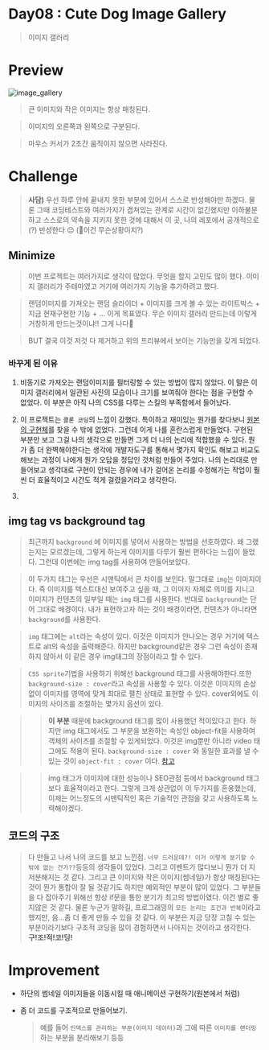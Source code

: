 # Day08 : Cute Dog Image Gallery

> 이미지 갤러리

# Preview

![image_gallery](./image/image_gallery.gif)

> 큰 이미지와 작은 이미지는 항상 매칭된다.

> 이미지의 오른쪽과 왼쪽으로 구분된다.

> 마우스 커서가 2초간 움직이지 않으면 사라진다.

# Challenge

> **사담)** 우선 하루 안에 끝내지 못한 부분에 있어서 스스로 반성해야만 하겠다. 물론 그때 코딩테스트와 여러가지가 겹쳐있는 관계로 시간이 없긴했지만 이하불문하고 스스로의 약속을 지키지 못한 것에 대해서 이 곳, 나의 레포에서 공개적으로(?) 반성한다 😔 (💭이건 무슨상황이지?)

## Minimize

> 이번 프로젝트는 여러가지로 생각이 많았다. 무엇을 할지 고민도 많이 했다. 이미지 갤러리가 주테마였고 거기에 여러가지 기능을 추가하려고 했다.

> 랜덤이미지를 가져오는 랜덤 슬라이더 + 이미지를 크게 볼 수 있는 라이트박스 + 지금 현재구현한 기능 + ... 이게 목표였다. 무슨 이미지 갤러리 만드는데 이렇게 거창하게 만드는것이냐!! 그게 나다💨

> BUT 결국 이것 저것 다 제거하고 위의 프리뷰에서 보이는 기능만을 갖게 되었다.

### 바꾸게 된 이유

1. 비동기로 가져오는 랜덤이미지를 필터링할 수 있는 방법이 많지 않았다. 이 말은 이미지 갤러리에서 일관된 사진의 모습이나 크기를 보여줘야 한다는 점을 구현할 수 없었다. 이 부분은 아직 나의 CSS를 다루는 스킬의 부족함에서 들어났다.

2. 이 프로젝트는 `클론 코딩`의 느낌이 강했다. 특이하고 재미있는 뭔가를 찾다보니 [원본의 구현체](https://www.juicebox.net/demos/lite/full/)를 찾을 수 밖에 없었다. 그런데 이게 나를 혼란스럽게 만들었다. 구현된 부분만 보고 그걸 나의 생각으로 만들면 그게 더 나의 논리에 적합했을 수 있다. 뭔가 좀 더 완벽해야한다는 생각에 개발자도구를 통해서 몇가지 확인도 해보고 비교도 해보는 과정이 나에게 뭔가 오답을 정답인 것처럼 만들어 주었다. 나의 논리대로 만들어보고 생각대로 구현이 안되는 경우에 내가 걸어온 논리를 수정해가는 작업이 훨씬 더 효율적이고 시간도 적게 걸렸을거라고 생각한다.

3.

## img tag vs background tag

> 최근까지 `background` 에 이미지를 넣어서 사용하는 방법을 선호하였다. 왜 그랬는지는 모르겠는데, 그렇게 하는게 이미지를 다루기 훨씬 편하다는 느낌이 들었다. 그런데 이번에는 img tag를 사용하여 만들어보았다.

> 이 두가지 태그는 우선은 시맨틱에서 큰 차이를 보인다. 말그대로 `img`는 이미지이다. 즉 이미지를 텍스트대신 보여주고 싶을 때, 그 이미지 자체로 의미를 지니고 이미지가 컨텐츠의 일부일 때는 `img` 태그를 사용한다. 반대로 `background`는 단어 그대로 배경이다. 내가 표현하고자 하는 것이 배경이라면, 컨텐츠가 아니라면 `background`를 사용한다.

> `img` 태그에는 `alt`라는 속성이 있다. 이것은 이미지가 안나오는 경우 거기에 텍스트로 alt의 속성을 출력해준다. 하지만 background같은 경우 그런 속성이 존재하지 않아서 이 같은 경우 img태그의 장점이라고 할 수 있다.

> `CSS sprite`기법을 사용하기 위해선 background 태그를 사용해야한다.또한 `background-size : cover`라고 속성을 사용할 수 있다. 이것은 이미지의 손상없이 이미지를 영역에 맞게 최대로 펼친 상태로 표현할 수 있다. cover외에도 이미지의 사이즈를 조절하는 몇가지 옵션이 있다.

> > **이 부분** 때문에 background 태그를 많이 사용했던 적이있다고 한다. 하지만 img 태그에서도 그 부분을 보완하는 속성인 object-fit을 사용하여 객체의 사이즈를 조절할 수 있게되었다. 이것은 img뿐만 아니라 video 태그에도 적용이 된다. `background-size : cover` 와 동일한 효과를 낼 수 있는 것이 `object-fit : cover` 이다. [참고](https://developer.mozilla.org/ko/docs/Web/CSS/object-fit)

> > img 태그가 이미지에 대한 성능이나 SEO관점 등에서 background 태그보다 효율적이라고 한다. 그렇게 크게 상관없이 이 두가지를 혼용했는데, 이제는 어느정도의 시맨틱적인 혹은 기술적인 관점을 갖고 사용하도록 노력해야겠다.

## 코드의 구조

> 다 만들고 나서 나의 코드를 보고 느낀점. `너무 드러운데?! 이거 이렇게 분기할 수 밖에 없는 건가??`등등의 생각들이 있었다. 그리고 이벤트가 많다보니 뭔가 더 지저분해지는 것 같다. 그리고 큰 이미지와 작은 이미지(썸네일)가 항상 매칭된다는 것이 뭔가 통합이 잘 될 것같기도 하지만 예외적인 부분이 많이 있었다. 그 부분들을 다 잡아주기 위해선 항상 if문을 통한 분기가 최고의 방법이였다. 이건 별로 좋지않은 것 같다. 물론 누군가 말하길, 프로그래밍의 `모든 논리는 조건과 반복`이라고 했지만, 음...좀 더 좋게 만들 수 있을 것 같다. 이 부분은 지금 당장 고칠 수 있는 부분이라기보다 구조적 코딩을 많이 경험하면서 나아지는 것이라고 생각한다. **구!조!적!코!딩!**

# Improvement

-   하단의 썸네일 이미지들을 이동시킬 때 애니메이션 구현하기(원본에서 처럼)

-   좀 더 코드를 구조적으로 만들어보기.
    > 예를 들어 `인덱스를 관리하는 부분(이미지 데이터)`과 그에 따른 `이미지를 랜더링`하는 부분을 분리해보기 등등
